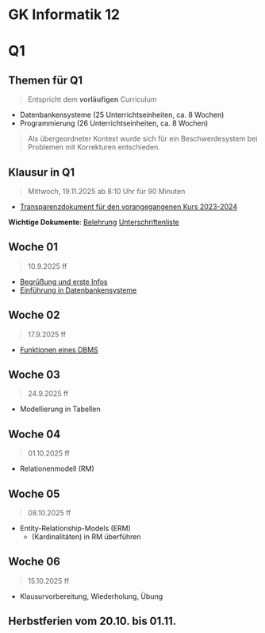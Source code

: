 GK Informatik 12
===========

# Q1

## Themen für Q1

> Entspricht dem **vorläufigen** Curriculum

* Datenbankensysteme (25 Unterrichtseinheiten, ca. 8 Wochen)
* Programmierung (26 Unterrichtseinheiten, ca. 8 Wochen)

> Als übergeordneter Kontext wurde sich für ein Beschwerdesystem bei Problemen mit Korrekturen entschieden.

## Klausur in Q1

> Mittwoch, 19.11.2025 ab 8:10 Uhr für 90 Minuten

* [Transparenzdokument für den vorangegangenen Kurs 2023-2024](08_transparenzdokument_Klausur_Q2_JG_2023-2024.md)

**Wichtige Dokumente**: 
[Belehrung](../../Fachraumordnung_und_Experimentierregeln_SuS.pdf)
[Unterschriftenliste](../../Unterschriftenliste_Sicherheitsunterweisung_GCM_SuS.pdf)

## Woche 01

> 10.9.2025 ff

* [Begrüßung und erste Infos](01_intro.md)
* [Einführung in Datenbankensysteme](02_DBS_Einführung_DBMS.md)

## Woche 02

> 17.9.2025 ff

* [Funktionen eines DBMS](03_Funktionen_DBMS.md)

## Woche 03

> 24.9.2025 ff

- Modellierung in Tabellen

## Woche 04

> 01.10.2025 ff

- Relationenmodell (RM)

## Woche 05

> 08.10.2025 ff

- Entity-Relationship-Models (ERM)
    - (Kardinalitäten) in RM überführen

## Woche 06

> 15.10.2025 ff

- Klausurvorbereitung, Wiederholung, Übung
    
    
## Herbstferien vom 20.10. bis 01.11.
